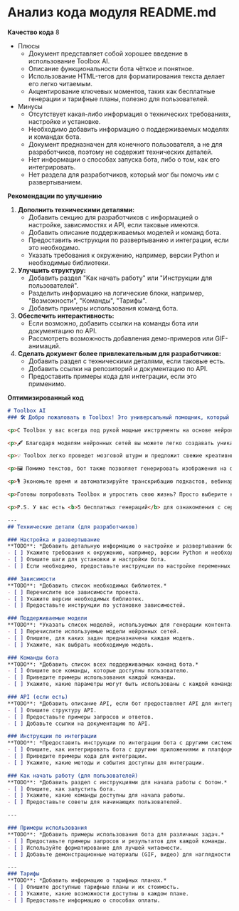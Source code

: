 # Анализ кода модуля README.md

**Качество кода**
8
-  Плюсы
    -  Документ представляет собой хорошее введение в использование Toolbox AI.
    -  Описание функциональности бота чёткое и понятное.
    -  Использование HTML-тегов для форматирования текста делает его легко читаемым.
    -  Акцентирование ключевых моментов, таких как бесплатные генерации и тарифные планы, полезно для пользователей.
-  Минусы
    -   Отсутствует какая-либо информация о технических требованиях, настройке и установке.
    -   Необходимо добавить информацию о поддерживаемых моделях и командах бота.
    -  Документ предназначен для конечного пользователя, а не для разработчиков, поэтому не содержит технических деталей.
    -   Нет информации о способах запуска бота, либо о том, как его интегрировать.
    -  Нет раздела для разработчиков, который мог бы помочь им с развертыванием.

**Рекомендации по улучшению**
1. **Дополнить техническими деталями:**
   - Добавить секцию для разработчиков с информацией о настройке, зависимостях и API, если таковые имеются.
   - Добавить описание поддерживаемых моделей и команд бота.
   - Предоставить инструкции по развертыванию и интеграции, если это необходимо.
   - Указать требования к окружению, например, версии Python и необходимые библиотеки.
2. **Улучшить структуру:**
    - Добавить раздел "Как начать работу" или "Инструкции для пользователей".
    - Разделить информацию на логические блоки, например, "Возможности", "Команды", "Тарифы".
    - Добавить примеры использования команд бота.
3. **Обеспечить интерактивность:**
   - Если возможно, добавить ссылки на команды бота или документацию по API.
   - Рассмотреть возможность добавления демо-примеров или GIF-анимаций.
4. **Сделать документ более привлекательным для разработчиков:**
   - Добавить раздел с техническими деталями, если таковые есть.
   - Добавить ссылки на репозиторий и документацию по API.
   - Предоставить примеры кода для интеграции, если это применимо.

**Оптимизированный код**
```markdown
# Toolbox AI
### 🛠 Добро пожаловать в Toolbox! Это универсальный помощник, который может генерировать контент для различных рабочих задач!

<p>С Toolbox у вас всегда под рукой мощные инструменты на основе нейронных сетей для написания убедительных текстов, генерации креативных идей и создания визуального контента. Забудьте о безвкусных шаблонах и муках творчества!</p>

<p>🖋 Благодаря моделям нейронных сетей вы можете легко создавать уникальные тексты для SMM, email-рассылок, SEO-продвижения, рекламных кампаний и многого другого. Просто <b>выберите нужную задачу</b>, введите <b>исходные данные</b> и получите <b>готовый контент</b> в результате.</p>

<p>💡 Toolbox легко проведет мозговой штурм и предложит свежие креативные концепции для реализации.</p>

<p>🖼 Помимо текстов, бот также позволяет генерировать изображения на основе описания. Создавайте визуальный контент для постов, баннеров, иллюстраций с нуля - без фотобанков и дизайнеров.</p>

<p>🎙 Экономьте время и автоматизируйте транскрибацию подкастов, вебинаров и видео с помощью встроенной функции.</p>

<p>Готовы попробовать Toolbox и упростить свою жизнь? Просто выберите нужную команду. Я буду рад помочь с любой задачей!</p>

<p>P.S. У вас есть <b>5 бесплатных генераций</b> для ознакомления с сервисом. Затем вы можете выбрать тарифный план, который покрывает все ваши рабочие задачи!</p>

---
## Технические детали (для разработчиков)

### Настройка и развертывание
**TODO**: *Добавить детальную информацию о настройке и развертывании бота.*
- [ ] Укажите требования к окружению, например, версии Python и необходимые библиотеки.
- [ ] Опишите шаги для установки и настройки бота.
- [ ] Если необходимо, предоставьте инструкции по настройке переменных окружения.

### Зависимости
**TODO**: *Добавить список необходимых библиотек.*
- [ ] Перечислите все зависимости проекта.
- [ ] Укажите версии необходимых библиотек.
- [ ] Предоставьте инструкции по установке зависимостей.

### Поддерживаемые модели
**TODO**: *Указать список моделей, используемых для генерации контента.*
- [ ] Перечислите используемые модели нейронных сетей.
- [ ] Опишите, для каких задач предназначена каждая модель.
- [ ] Укажите, как выбрать необходимую модель.

### Команды бота
**TODO**: *Добавить список всех поддерживаемых команд бота.*
- [ ] Опишите все команды, которые доступны пользователю.
- [ ] Приведите примеры использования каждой команды.
- [ ] Укажите, какие параметры могут быть использованы с каждой командой.

### API (если есть)
**TODO**: *Добавить описание API, если бот предоставляет API для интеграции.*
- [ ] Опишите структуру API.
- [ ] Предоставьте примеры запросов и ответов.
- [ ] Добавьте ссылки на документацию по API.

### Инструкции по интеграции
**TODO**: *Предоставить инструкции по интеграции бота с другими системами.*
- [ ] Опишите, как интегрировать бота с другими приложениями и платформами.
- [ ] Приведите примеры кода для интеграции.
- [ ] Укажите, какие методы и события доступны для интеграции.

### Как начать работу (для пользователей)
**TODO**: *Добавить раздел с инструкциями для начала работы с ботом.*
- [ ] Опишите, как запустить бота.
- [ ] Укажите, какие команды доступны для начала работы.
- [ ] Предоставьте советы для начинающих пользователей.

---

### Примеры использования
**TODO**: *Добавить примеры использования бота для различных задач.*
- [ ] Предоставьте примеры запросов и результатов для каждой команды.
- [ ] Используйте форматирование для лучшей читаемости.
- [ ] Добавьте демонстрационные материалы (GIF, видео) для наглядности.

---
### Тарифы
**TODO**: *Добавить информацию о тарифных планах.*
- [ ] Опишите доступные тарифные планы и их стоимость.
- [ ] Укажите, какие возможности доступны в каждом плане.
- [ ] Предоставьте информацию о способах оплаты.
```